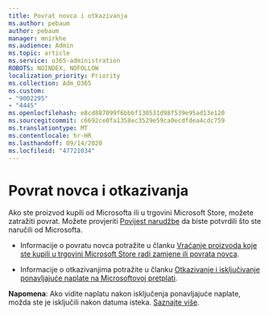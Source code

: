 ```yaml
---
title: Povrat novca i otkazivanja
ms.author: pebaum
author: pebaum
manager: mnirkhe
ms.audience: Admin
ms.topic: article
ms.service: o365-administration
ROBOTS: NOINDEX, NOFOLLOW
localization_priority: Priority
ms.collection: Adm_O365
ms.custom:
- "9002295"
- "4445"
ms.openlocfilehash: e8cd887099f6bbbf130531d98f539e95ad13e120
ms.sourcegitcommit: c6692ce0fa1358ec3529e59ca0ecdfdea4cdc759
ms.translationtype: MT
ms.contentlocale: hr-HR
ms.lasthandoff: 09/14/2020
ms.locfileid: "47721034"
---
```

# <a name="refunds-and-cancellations"></a>Povrat novca i otkazivanja

Ako ste proizvod kupili od Microsofta ili u trgovini Microsoft Store, možete zatražiti povrat. Možete provjeriti [Povijest narudžbe](https://account.microsoft.com/billing/orders/) da biste potvrdili što ste naručili od Microsofta. 

- Informacije o povratu novca potražite u članku [Vraćanje proizvoda koje ste kupili u trgovini Microsoft Store radi zamjene ili povrata novca](https://support.microsoft.com/help/10558).

- Informacije o otkazivanjima potražite u članku [Otkazivanje i isključivanje ponavljajuće naplate na Microsoftovoj pretplati](https://support.microsoft.com/help/4027815).

**Napomena**: Ako vidite naplatu nakon isključenja ponavljajuće naplate, možda ste je isključili nakon datuma isteka. [Saznajte više](https://support.microsoft.com/help/10640). 